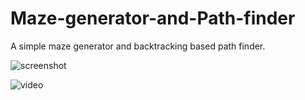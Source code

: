
# Maze-generator-and-Path-finder
A simple maze generator and backtracking based path finder.

![screenshot](https://user-images.githubusercontent.com/69211421/114267588-30979600-9a1a-11eb-9730-104fca523173.png)

![video](https://user-images.githubusercontent.com/69211421/114267859-d13a8580-9a1b-11eb-8532-ed882ddd4b45.gif)
